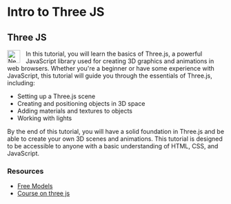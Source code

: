 # Intro to Three JS

## Three JS

<img align="left" alt="NextJS" width="30px" style="padding-right:10px;" src="https://global.discourse-cdn.com/standard17/uploads/threejs/original/2X/e/e4f86d2200d2d35c30f7b1494e96b9595ebc2751.png" />

In this tutorial, you will learn the basics of Three.js, a powerful JavaScript library used for creating 3D graphics and animations in web browsers. Whether you're a beginner or have some experience with JavaScript, this tutorial will guide you through the essentials of Three.js, including:

-   Setting up a Three.js scene
-   Creating and positioning objects in 3D space
-   Adding materials and textures to objects
-   Working with lights

By the end of this tutorial, you will have a solid foundation in Three.js and be able to create your own 3D scenes and animations. This tutorial is designed to be accessible to anyone with a basic understanding of HTML, CSS, and JavaScript.

### Resources

-   [Free Models](https://sketchfab.com/3d-models/space-fighter-e766136d4871441289d37d44a4bbcd3b)
-   [Course on three js](https://threejs-journey.com/)
